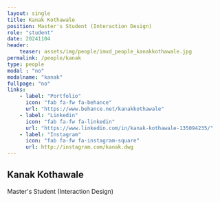 ```yaml
---
layout: single
title: Kanak Kothawale
position: Master's Student (Interaction Design)
role: "student"
date: 20241104
header:
    teaser: assets/img/people/imxd_people_kanakkothawale.jpg
permalink: /people/kanak
type: people
modal : "no"
modalname: "kanak"
fullpage: "no"
links:
    - label: "Portfolio"
      icon: "fab fa-fw fa-behance"
      url: "https://www.behance.net/kanakkothawale"
    - label: "Linkedin"
      icon: "fab fa-fw fa-linkedin"
      url: "https://www.linkedin.com/in/kanak-kothawale-135094235/"
    - label: "Instagram"
      icon: "fab fa-fw fa-instagram-square"
      url: http://instagram.com/kanak.dwg
---
```


## Kanak Kothawale
Master's Student (Interaction Design)
